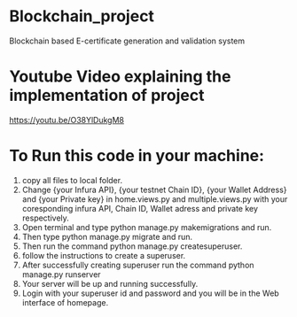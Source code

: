 # Blockchain_project
Blockchain based E-certificate generation and validation system

# Youtube Video explaining the implementation of project
https://youtu.be/O38YlDukgM8

# To Run this code in your machine: 
1. copy all files to local folder.
2. Change {your Infura API}, {your testnet Chain ID}, {your Wallet Address} and {your Private key} in home.views.py and multiple.views.py with your coresponding infura API, Chain ID, Wallet adress and private key respectively.
3. Open terminal and type python manage.py makemigrations and run.
4. Then type python manage.py migrate and run.
5. Then run the command python manage.py createsuperuser.
6. follow the instructions to create a superuser.
7. After successfully creating superuser run the command python manage.py runserver
8. Your server will be up and running successfully.
9. Login with your superuser id and password and you will be in the Web interface of homepage.
